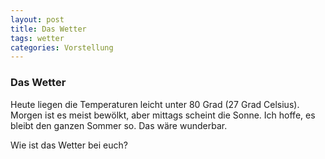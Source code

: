 ```yaml
---
layout: post
title: Das Wetter
tags: wetter
categories: Vorstellung
---
```


### Das Wetter

Heute liegen die Temperaturen leicht unter 80 Grad (27 Grad Celsius). 
Morgen ist es meist bewölkt, aber mittags scheint die Sonne.
Ich hoffe, es bleibt den ganzen Sommer so. Das wäre wunderbar.

Wie ist das Wetter bei euch?
